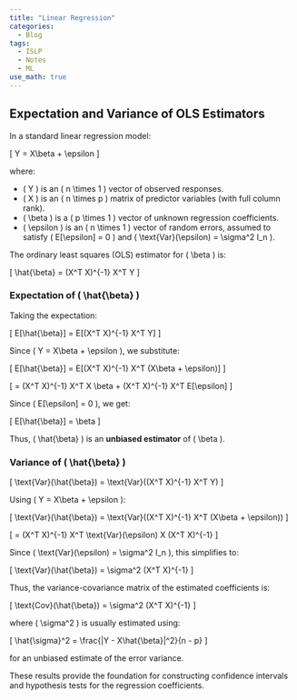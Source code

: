 ```yaml
---
title: "Linear Regression"
categories:
  - Blog
tags:
  - ISLP
  - Notes
  - ML
use_math: true
---
```



## Expectation and Variance of OLS Estimators

In a standard linear regression model:

\[ Y = X\beta + \epsilon \]

where:
- \( Y \) is an \( n \times 1 \) vector of observed responses.
- \( X \) is an \( n \times p \) matrix of predictor variables (with full column rank).
- \( \beta \) is a \( p \times 1 \) vector of unknown regression coefficients.
- \( \epsilon \) is an \( n \times 1 \) vector of random errors, assumed to satisfy \( E[\epsilon] = 0 \) and \( \text{Var}(\epsilon) = \sigma^2 I_n \).

The ordinary least squares (OLS) estimator for \( \beta \) is:

\[ \hat{\beta} = (X^T X)^{-1} X^T Y \]

### Expectation of \( \hat{\beta} \)

Taking the expectation:

\[ E[\hat{\beta}] = E[(X^T X)^{-1} X^T Y] \]

Since \( Y = X\beta + \epsilon \), we substitute:

\[ E[\hat{\beta}] = E[(X^T X)^{-1} X^T (X\beta + \epsilon)] \]

\[ = (X^T X)^{-1} X^T X \beta + (X^T X)^{-1} X^T E[\epsilon] \]

Since \( E[\epsilon] = 0 \), we get:

\[ E[\hat{\beta}] = \beta \]

Thus, \( \hat{\beta} \) is an **unbiased estimator** of \( \beta \).

### Variance of \( \hat{\beta} \)

\[ \text{Var}(\hat{\beta}) = \text{Var}((X^T X)^{-1} X^T Y) \]

Using \( Y = X\beta + \epsilon \):

\[ \text{Var}(\hat{\beta}) = \text{Var}((X^T X)^{-1} X^T (X\beta + \epsilon)) \]

\[ = (X^T X)^{-1} X^T \text{Var}(\epsilon) X (X^T X)^{-1} \]

Since \( \text{Var}(\epsilon) = \sigma^2 I_n \), this simplifies to:

\[ \text{Var}(\hat{\beta}) = \sigma^2 (X^T X)^{-1} \]

Thus, the variance-covariance matrix of the estimated coefficients is:

\[ \text{Cov}(\hat{\beta}) = \sigma^2 (X^T X)^{-1} \]

where \( \sigma^2 \) is usually estimated using:

\[ \hat{\sigma}^2 = \frac{\|Y - X\hat{\beta}\|^2}{n - p} \]

for an unbiased estimate of the error variance.

These results provide the foundation for constructing confidence intervals and hypothesis tests for the regression coefficients.

